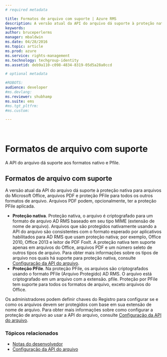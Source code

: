 ```yaml
---
# required metadata

title: Formatos de arquivo com suporte | Azure RMS
description: A versão atual da API do arquivo dá suporte à proteção nativa para arquivos do Microsoft Office, PDF e proteção PFile para todos os outros formatos de arquivo.
keywords:
author: bruceperlerms
manager: mbaldwin
ms.date: 04/28/2016
ms.topic: article
ms.prod: azure
ms.service: rights-management
ms.technology: techgroup-identity
ms.assetid: deb9a110-c098-4834-8319-05d5a28a0ccd

# optional metadata

#ROBOTS:
audience: developer
#ms.devlang:
ms.reviewer: shubhamp
ms.suite: ems
#ms.tgt_pltfrm:
#ms.custom:

---
```


﻿
# Formatos de arquivo com suporte

A API do arquivo dá suporte aos formatos nativo e Pfile.

## Formatos de arquivo com suporte

A versão atual da API do arquivo dá suporte à proteção nativa para arquivos do Microsoft Office, arquivos PDF e proteção PFile para todos os outros formatos de arquivo. Arquivos PDF podem, opcionalmente, ter a proteção PFile aplicada.

-   **Proteção nativa**. Proteção nativa, o arquivo é criptografado para um formato de arquivo AD RMS baseado em seu tipo MIME (extensão de nome de arquivo). Arquivos que são protegidos nativamente usando a API do arquivo são consistentes com o formato esperado por aplicativos habilitados para AD RMS que usam proteção nativa; por exemplo, Office 2010, Office 2013 e leitor de PDF FoxIt. A proteção nativa tem suporte apenas em arquivos do Office, arquivos PDF e um número seleto de outros tipos de arquivo. Para obter mais informações sobre os tipos de arquivo nos quais há suporte para proteção nativa, consulte [Configuração da API do arquivo](file-api-configuration.md).
-   **Proteção PFile**. Na proteção PFile, os arquivos são criptografados usando o formato PFile (Arquivo Protegido) AD RMS. O arquivo está criptografado em um arquivo com a extensão. pfile. Proteção por PFile tem suporte para todos os formatos de arquivo, exceto arquivos do Office.

Os administradores podem definir chaves do Registro para configurar se e como os arquivos devem ser protegidos com base em sua extensão de nome de arquivo. Para obter mais informações sobre como configurar a proteção de arquivo ao usar a API do arquivo, consulte [Configuração da API do arquivo](file-api-configuration.md).

### Tópicos relacionados

* [Notas do desenvolvedor](developer-notes.md)
* [Configuração da API do arquivo](file-api-configuration.md)
 

 





<!--HONumber=Apr16_HO3-->


